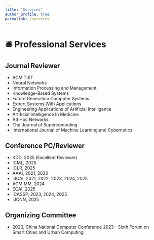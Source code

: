 ```yaml
---
title: "Services"
author_profile: true
permalink: /services
---
```


# 🛎 Professional Services

## Journal Reviewer
- ACM TIST
- Neural Networks 
- Information Processing and Management
- Knowledge-Based Systems
- Future Generation Computer Systems
- Expert Systems With Applications
- Engineering Applications of Artificial Intelligence
- Artificial Intelligence In Medicine
- Ad Hoc Networks
- The Journal of Supercomputing
- International Journal of Machine Learning and Cybernetics

## Conference PC/Reviewer
- KDD, 2025 (Excellent Reviewer)
- ICML, 2025
- ICLR, 2025
- AAAI, 2021, 2022
- IJCAI, 2021, 2022, 2023, 2024, 2025
- ACM MM, 2024
- ECAI, 2025
- ICASSP, 2023, 2024, 2025
- IJCNN, 2025

## Organizing Committee
- 2023, China National Computer Conference 2023 - Sixth Forum on Smart Cities and Urban Computing

